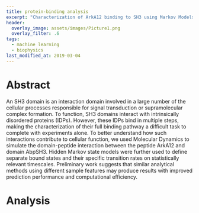 ```yaml
---
title: protein-binding analysis
excerpt: "Characterization of ArkA12 binding to SH3 using Markov Models"
header:
  overlay_image: assets/images/Picture1.png
  overlay_filter: .6
tags:
  - machine learning
  - biophysics
last_modified_at: 2019-03-04
---
```


# Abstract

An SH3 domain is an interaction domain involved in a large number of the
cellular processes responsible for signal transduction or supramolecular complex
formation. To function, SH3 domains interact with intrinsically disordered
proteins (IDPs). However, these IDPs bind in multiple steps, making the
characterization of their full binding pathway a difficult task to complete
with experiments alone. To better understand how such interactions contribute
to cellular function, we used Molecular Dynamics to simulate the
domain-peptide interaction between the peptide ArkA12 and domain AbpSH3.
Hidden Markov state models were further used to define separate bound states
and their specific transition rates on statistically relevant timescales.
Preliminary work suggests that similar analytical methods using different
sample features may produce results with improved prediction performance and
computational efficiency.

# Analysis
